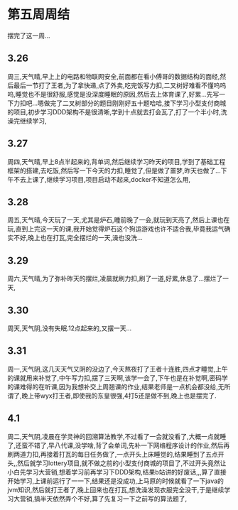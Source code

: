 # 第五周周结
 摆完了这一周...
## 3.26
  周三,天气晴,早上上的电路和物联网安全,前面都在看小傅哥的数据结构的面经,然后最后一节打了王者,为了拿快递,点了外卖,吃完饭写力扣,二叉树好难看不懂呜呜呜,睡觉也不是很舒服,感觉是没深度睡眠的原因,然后去上体育课了,好累...先写一下力扣吧...嗯做完了二叉树部分的题目刚刚好五十题哈哈,接下学习小型支付商城的项目,初步学习DDD架构不是很清晰,学到十点就去打会瓦了,打了一个半小时,洗澡完继续学习,
## 3.27
  周四,天气晴,早上8点半起来的,背单词,然后继续学习昨天的项目,学到了基础工程框架的搭建,去吃饭,然后写一下今天的力扣,睡觉了,但是做了噩梦,昨天也做了...下午不去上课了,继续学习项目,项目启动不起来,docker不知道怎么用,
## 3.28
  周五,天气晴,今天玩了一天,尤其是炉石,睡前晚了一会,就玩到天亮了,然后上课也在玩,直到上完这一天的课,我开始觉得炉石这个狗运游戏也许不适合我,毕竟我运气确实不好,晚上也在打瓦,完全摆烂的一天,澡也没洗...
## 3.29
  周六,天气晴,为了弥补昨天的摆烂,凌晨就刷力扣,刷了一道,好累,休息了...摆烂了一天,
## 3.30
  周天,天气阴,没有失眠.12点起来的,又摆一天...
## 3.31
  周一,天气阴,这几天天气又阴的没边了,今天熬夜打了王者十连胜,四点才睡觉,上午的课就用来补觉了,中午写力扣,摆了三天啊,该学一会了,下午也是在补觉啊,密码学的课难得的在听课,因为我想补交上周翘课的作业,结果老师是一点机会都没给,无所谓了,晚上带wyx打王者,即使我的东皇很强,4打5还是做不到,晚上也是摆完了.
## 4.1
  周二,天气阴,凌晨在学灵神的回溯算法教学,不过看了一会就没看了,大概一点就睡了,还蛮不错了,早八代课,没学啥,背了会单词,先补一下网络程序设计的作业,然后再刷两道力扣,再接着打瓦的每日任务做了,一点开头上床睡觉的,结果睡到了五点开头,,然后就学习lottery项目,就不做之前的小型支付商城的项目了,不过开头竟然让小白先学习大营销,想着学习前再学习下DDD架构,结果b站讲的好废话,,,算了直接开始学习,上课前运行了一一下,结果还是没成功,上马原的时候就看了一下java的jvm知识,然后就打王者了,晚上回来也在打瓦,想洗澡发现衣服完全没干,于是继续学习大营销,搞半天依然弄个不好,算了先复习一下之前写的算法题了,